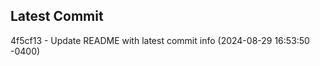 
## Latest Commit
4f5cf13 - Update README with latest commit info (2024-08-29 16:53:50 -0400) <Yunxi-Zhou>
